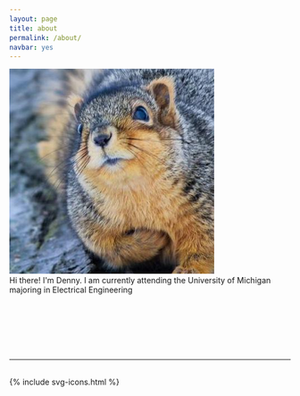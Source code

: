 ```yaml
---
layout: page
title: about
permalink: /about/
navbar: yes
---
```


<img class="col one right" src="/img/squirrel.jpg">

<br/>
Hi there! I'm Denny.
I am currently attending the University of Michigan majoring in Electrical Engineering

<br/>
<br/>
<br/>
<br/>
<br/>
<br/>
<br/>
<hr/>
<br/>
<div class="contacticon center">
  {% include svg-icons.html %}
</div>

<div class="col three caption">
	<!-- You can even add a little note about which of these is the best way to reach you. -->
</div>

